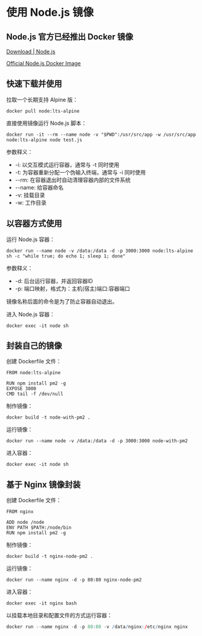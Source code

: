 # 使用 Node.js 镜像

## Node.js 官方已经推出 Docker 镜像

[Download | Node.js](https://nodejs.org/en/download/)

[Official Node.js Docker Image](https://hub.docker.com/_/node/)

## 快速下载并使用

拉取一个长期支持 Alpine 版：

`docker pull node:lts-alpine`

直接使用镜像运行 Node.js 脚本：

```
docker run -it --rm --name node -v "$PWD":/usr/src/app -w /usr/src/app node:lts-alpine node test.js
```

参数释义：
* -i: 以交互模式运行容器，通常与 -t 同时使用
* -t: 为容器重新分配一个伪输入终端，通常与 -i 同时使用
* --rm: 在容器退出时自动清理容器内部的文件系统
* --name: 给容器命名
* -v: 挂载目录
* -w: 工作目录

## 以容器方式使用

运行 Node.js 容器：

```
docker run --name node -v /data:/data -d -p 3000:3000 node:lts-alpine sh -c "while true; do echo 1; sleep 1; done"
```

参数释义：
* -d: 后台运行容器，并返回容器ID
* -p: 端口映射，格式为：主机(宿主)端口:容器端口

镜像名称后面的命令是为了防止容器自动退出。

进入 Node.js 容器：

```
docker exec -it node sh
```

## 封装自己的镜像

创建 Dockerfile 文件：

```
FROM node:lts-alpine

RUN npm install pm2 -g
EXPOSE 3000
CMD tail -f /dev/null
```

制作镜像：

`docker build -t node-with-pm2 .`

运行镜像：

```
docker run --name node -v /data:/data -d -p 3000:3000 node-with-pm2
```

进入容器：

```
docker exec -it node sh
```

## 基于 Nginx 镜像封装

创建 Dockerfile 文件：

```
FROM nginx

ADD node /node
ENV PATH $PATH:/node/bin
RUN npm install pm2 -g
```

制作镜像：

`docker build -t nginx-node-pm2 .`

运行镜像：

```
docker run --name nginx -d -p 80:80 nginx-node-pm2
```

进入容器：

```
docker exec -it nginx bash
```

以挂载本地目录和配置文件的方式运行容器：

```r
docker run --name nginx -d -p 80:80 -v /data/nginx:/etc/nginx nginx
```

